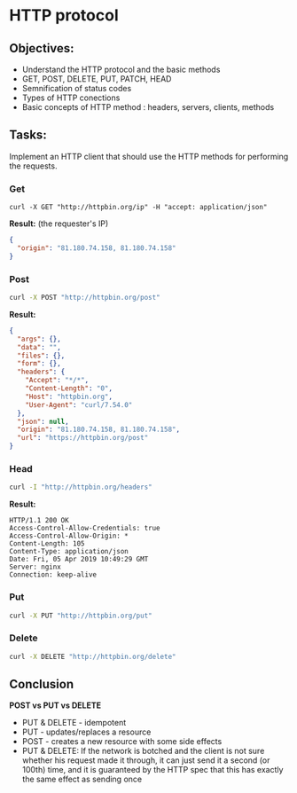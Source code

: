 # HTTP protocol

## Objectives:
  - Understand the HTTP protocol and the basic methods
  - GET, POST, DELETE, PUT, PATCH, HEAD
  - Semnification of status codes
  - Types of HTTP conections
  - Basic concepts of HTTP method : headers, servers, clients, methods

## Tasks:
 Implement an HTTP client that should use the HTTP methods for performing the requests.

### Get
~~~shell
curl -X GET "http://httpbin.org/ip" -H "accept: application/json"
~~~

**Result:** (the requester's IP)

~~~json
{
  "origin": "81.180.74.158, 81.180.74.158"
}
~~~

### Post
~~~sh
curl -X POST "http://httpbin.org/post"
~~~

**Result:**

~~~json
{
  "args": {},
  "data": "",
  "files": {},
  "form": {},
  "headers": {
    "Accept": "*/*",
    "Content-Length": "0",
    "Host": "httpbin.org",
    "User-Agent": "curl/7.54.0"
  },
  "json": null,
  "origin": "81.180.74.158, 81.180.74.158",
  "url": "https://httpbin.org/post"
}
~~~

### Head
~~~sh
curl -I "http://httpbin.org/headers"
~~~

**Result:**

~~~
HTTP/1.1 200 OK
Access-Control-Allow-Credentials: true
Access-Control-Allow-Origin: *
Content-Length: 105
Content-Type: application/json
Date: Fri, 05 Apr 2019 10:49:29 GMT
Server: nginx
Connection: keep-alive
~~~

### Put
~~~sh
curl -X PUT "http://httpbin.org/put"
~~~

### Delete
~~~sh
curl -X DELETE "http://httpbin.org/delete"
~~~


## Conclusion
**POST vs PUT vs DELETE**

 * PUT & DELETE - idempotent
 * PUT - updates/replaces a resource
 * POST - creates a new resource with some side effects
 * PUT & DELETE: If the network is botched and the client is not sure whether his request made it through, it can just send it a second (or 100th) time, and it is guaranteed by the HTTP spec that this has exactly the same effect as sending once
